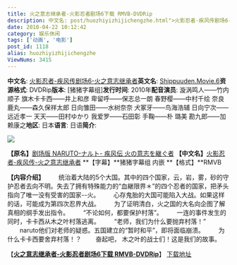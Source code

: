 ```yaml
---
title: 火之意志继承者-火影忍者剧场6下载 RMVB-DVDRip
description: 中文名: post/huozhiyizhijichengzhe.html">火影忍者-疾风传剧场6-火之意志继承者英文名: post/huozhiyizhijichengzhe.html">Shippuuden.Movie.6资源格式: DVDRip版本: [猪猪字幕组]发行时间: 2010年
date: 2010-04-22 10:12:42
category: 娱乐休闲
tags: ['动画', '电影']
post_id: 1118
alias: huozhiyizhijichengzhe
ViewNums: 3415
---
```

**中文名**: [火影忍者-疾风传剧场6-火之意志继承者](/blog/huozhiyizhijichengzhe)**英文名**: [Shippuuden.Movie.6](/blog/huozhiyizhijichengzhe)**资源格式**: DVDRip**版本**: [猪猪字幕组]**发行时间**: 2010年**配音演员**: 漩涡鸣人——竹内顺子
旗木卡卡西——井上和彦
卑留呼——保志总一朗
春野樱——中村千绘
奈良鹿丸——森久保祥太郎
日向雏田——水树奈奈
犬冢牙——鸟海浩辅
日向宁次——远近孝一
天天——田村ゆかり
我爱罗——石田彰
手鞠——朴 璐美
勘九郎——加赖康之**地区**: 日本**语言**: 日语**简介**:

[![](http://www.funfunmovie.com/attachments/2010/01/1_201001251433041nFA5.thumb.jpg)](/blog/huozhiyizhijichengzhe)

**【原名】**[剧场版 NARUTO-ナルト- 疾风伝 火の意志を継ぐ者](/blog/huozhiyizhijichengzhe)
**【中文名】**[火影忍者-疾风传-火之意志继承者](/blog/huozhiyizhijichengzhe)
**【字幕】**猪猪字幕组 内嵌
**【格式】**RMVB

**【内容介绍】**
　　统治着大陆的5个大国。其中的四个国家，云，岩，雾，砂的守护忍者去向不明。失去了拥有特殊能力的“血継限界＊”的四个忍者的国家，把矛头指向了唯一没有受害的国家--火。
　　心存鬼胎的大国可能陷入大战。如果这样的话，可能成为第四次忍界大战。
　　为了证明清白，火之国的大名向企图了解真相的纲手发出指令。
　　“不论如何，都要保护村落”。
　　一连的事件发生的同时，卡卡西从木之叶村落逃离。
　　“老师，我们为什么要抛弃村落！”
　　naruto他们对老师的疑惑。五国建立的“暂时和平”，即将面临崩溃。
　　为什么卡卡西要舍弃村落！？
　　奋起吧， 木之叶的战士们！这是我们的故事。

【[**火之意志继承者-火影忍者剧场6下载 RMVB-DVDRip**](/blog/huozhiyizhijichengzhe)】
[下载地址](download.asp?id=411)


